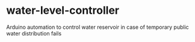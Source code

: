 # water-level-controller
Arduino automation to control water reservoir in case of temporary public water distribution fails 

